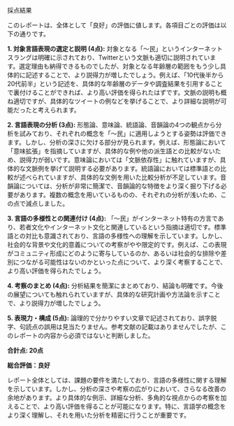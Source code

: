 採点結果

このレポートは、全体として「良好」の評価に値します。各項目ごとの評価は以下の通りです。

**1. 対象言語表現の選定と説明 (4点):**  対象となる「〜民」というインターネットスラングは明確に示されており、Twitterという文脈も適切に説明されています。選定理由も納得できるものでしたが、対象となる年齢層の範囲をもう少し具体的に記述することで、より説得力が増したでしょう。例えば、「10代後半から20代前半」という記述を、具体的な年齢層のデータや調査結果を引用することで裏付けることができれば、より高い評価を得られたはずです。文脈の説明も概ね適切ですが、具体的なツイートの例などを挙げることで、より詳細な説明が可能だったと考えられます。


**2. 言語表現の分析 (3点):** 形態論、意味論、統語論、音韻論の4つの観点から分析を試みており、それぞれの概念を「〜民」に適用しようとする姿勢は評価できます。しかし、分析の深さに欠ける部分が見られます。例えば、形態論において「意味拡張」を指摘していますが、具体的な例や他の派生語との比較がないため、説得力が弱いです。意味論においては「文脈依存性」に触れていますが、具体的な文脈例を挙げて説明する必要があります。統語論においては標準語との比較が述べられていますが、具体的な文例を用いた比較分析が不足しています。音韻論については、分析が非常に簡潔で、音韻論的な特徴をより深く掘り下げる必要があります。複数の概念を用いているものの、それぞれの分析が浅いため、この点で減点しました。


**3. 言語の多様性との関連付け (4点):** 「〜民」がインターネット特有の方言であり、若者文化やインターネット文化と関連しているという指摘は適切です。標準語との対比も意識されており、言語の多様性への理解を示しています。しかし、社会的な背景や文化的意義についての考察がやや限定的です。例えば、この表現がコミュニティ形成にどのように寄与しているのか、あるいは社会的な排除や差別につながる可能性はないのかといった点について、より深く考察することで、より高い評価を得られたでしょう。


**4. 考察のまとめ (4点):** 分析結果を簡潔にまとめており、結論も明確です。今後の展望についても触れられていますが、具体的な研究計画や方法論を示すことで、より説得力が増したでしょう。


**5. 表現力・構成 (5点):** 論理的で分かりやすい文章で記述されており、誤字脱字、句読点の誤用は見当たりません。参考文献の記載はありませんでしたが、このレポートの内容から必須ではないと判断しました。


**合計点: 20点**

**総合評価：良好**

レポート全体としては、課題の要件を満たしており、言語の多様性に関する理解を示しています。しかし、分析の深さや考察の広がりにおいて、さらなる改善の余地があります。より具体的な例示、詳細な分析、多角的な視点からの考察を加えることで、より高い評価を得ることが可能になります。特に、言語学の概念をより深く理解し、それを用いた分析を精密に行うことが重要です。
